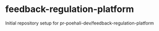 # feedback-regulation-platform

Initial repository setup for pr-poehali-dev/feedback-regulation-platform
